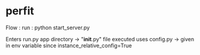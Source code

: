 # perfit

Flow :
run : python start_server.py

Enters run.py
app directory -> "__init__.py" file executed
uses config.py -> given in env variable since instance_relative_config=True
